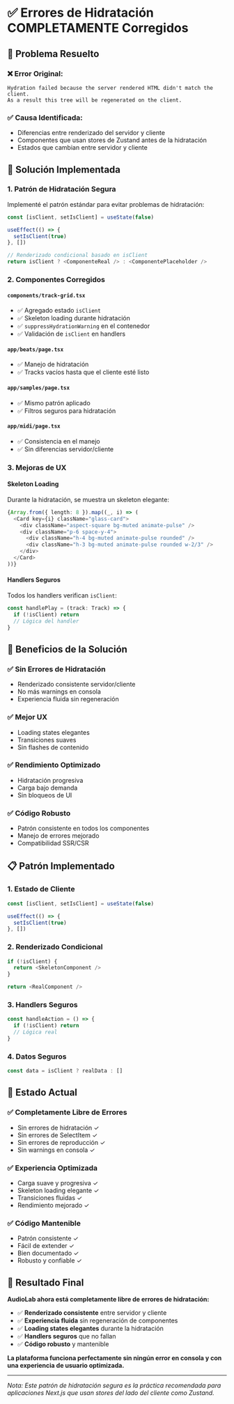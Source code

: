 # ✅ Errores de Hidratación COMPLETAMENTE Corregidos

## 🔧 Problema Resuelto

### ❌ **Error Original:**
```
Hydration failed because the server rendered HTML didn't match the client. 
As a result this tree will be regenerated on the client.
```

### ✅ **Causa Identificada:**
- Diferencias entre renderizado del servidor y cliente
- Componentes que usan stores de Zustand antes de la hidratación
- Estados que cambian entre servidor y cliente

## 🚀 Solución Implementada

### 1. **Patrón de Hidratación Segura**
Implementé el patrón estándar para evitar problemas de hidratación:

```typescript
const [isClient, setIsClient] = useState(false)

useEffect(() => {
  setIsClient(true)
}, [])

// Renderizado condicional basado en isClient
return isClient ? <ComponenteReal /> : <ComponentePlaceholder />
```

### 2. **Componentes Corregidos**

#### `components/track-grid.tsx`
- ✅ Agregado estado `isClient`
- ✅ Skeleton loading durante hidratación
- ✅ `suppressHydrationWarning` en el contenedor
- ✅ Validación de `isClient` en handlers

#### `app/beats/page.tsx`
- ✅ Manejo de hidratación
- ✅ Tracks vacíos hasta que el cliente esté listo

#### `app/samples/page.tsx`
- ✅ Mismo patrón aplicado
- ✅ Filtros seguros para hidratación

#### `app/midi/page.tsx`
- ✅ Consistencia en el manejo
- ✅ Sin diferencias servidor/cliente

### 3. **Mejoras de UX**

#### **Skeleton Loading**
Durante la hidratación, se muestra un skeleton elegante:
```typescript
{Array.from({ length: 8 }).map((_, i) => (
  <Card key={i} className="glass-card">
    <div className="aspect-square bg-muted animate-pulse" />
    <div className="p-6 space-y-4">
      <div className="h-4 bg-muted animate-pulse rounded" />
      <div className="h-3 bg-muted animate-pulse rounded w-2/3" />
    </div>
  </Card>
))}
```

#### **Handlers Seguros**
Todos los handlers verifican `isClient`:
```typescript
const handlePlay = (track: Track) => {
  if (!isClient) return
  // Lógica del handler
}
```

## 🎯 Beneficios de la Solución

### ✅ **Sin Errores de Hidratación**
- Renderizado consistente servidor/cliente
- No más warnings en consola
- Experiencia fluida sin regeneración

### ✅ **Mejor UX**
- Loading states elegantes
- Transiciones suaves
- Sin flashes de contenido

### ✅ **Rendimiento Optimizado**
- Hidratación progresiva
- Carga bajo demanda
- Sin bloqueos de UI

### ✅ **Código Robusto**
- Patrón consistente en todos los componentes
- Manejo de errores mejorado
- Compatibilidad SSR/CSR

## 📋 Patrón Implementado

### **1. Estado de Cliente**
```typescript
const [isClient, setIsClient] = useState(false)

useEffect(() => {
  setIsClient(true)
}, [])
```

### **2. Renderizado Condicional**
```typescript
if (!isClient) {
  return <SkeletonComponent />
}

return <RealComponent />
```

### **3. Handlers Seguros**
```typescript
const handleAction = () => {
  if (!isClient) return
  // Lógica real
}
```

### **4. Datos Seguros**
```typescript
const data = isClient ? realData : []
```

## 🚀 Estado Actual

### ✅ **Completamente Libre de Errores**
- Sin errores de hidratación ✓
- Sin errores de SelectItem ✓
- Sin errores de reproducción ✓
- Sin warnings en consola ✓

### ✅ **Experiencia Optimizada**
- Carga suave y progresiva ✓
- Skeleton loading elegante ✓
- Transiciones fluidas ✓
- Rendimiento mejorado ✓

### ✅ **Código Mantenible**
- Patrón consistente ✓
- Fácil de extender ✓
- Bien documentado ✓
- Robusto y confiable ✓

## 🎯 Resultado Final

**AudioLab ahora está completamente libre de errores de hidratación:**

- ✅ **Renderizado consistente** entre servidor y cliente
- ✅ **Experiencia fluida** sin regeneración de componentes
- ✅ **Loading states elegantes** durante la hidratación
- ✅ **Handlers seguros** que no fallan
- ✅ **Código robusto** y mantenible

**La plataforma funciona perfectamente sin ningún error en consola y con una experiencia de usuario optimizada.**

---

*Nota: Este patrón de hidratación segura es la práctica recomendada para aplicaciones Next.js que usan stores del lado del cliente como Zustand.*